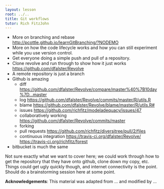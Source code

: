 ```yaml
---
layout: lesson
root: ../..
title: Git workflows
tutor: Rich FitzJohn
---
```


* More on branching and rebase
  http://pcottle.github.io/learnGitBranching/?NODEMO
* More on how the code lifecycle works and how you can still experiment while you use version control.
* Get everyone doing a simple push and pull of a repository.
* Clone revolve and run through to show how it just works
  https://github.com/dfalster/Revolve
* A remote repository is just a branch
* Github is amazing
  * diff
	https://github.com/dfalster/Revolve/compare/master%40%7B10day%7D...master
  * log
    https://github.com/dfalster/Revolve/commits/master/R/utils.R
  * blame
	https://github.com/dfalster/Revolve/blame/master/R/utils.R#
  * issues
    https://github.com/richfitz/modeladequacy/issues/47
  * collaboratively working
    https://github.com/dfalster/Revolve/commits/master
  * forking
  * pull requests
	https://github.com/richfitz/diversitree/pull/2/files
  * continuous integration
	https://travis-ci.org/dfalster/Revolve/
	https://travis-ci.org/richfitz/forest
* bitbucket is much the same

Not sure exactly what we want to cover here; we could work through how to get the repository that they have onto github, clone down my copy, etc.  Things could get ugly quickly though, and internet connectivity is the point.  Should do a brainstorming session here at some point.

**Acknowledgements**: This material was adapted from ... and modified by ...
